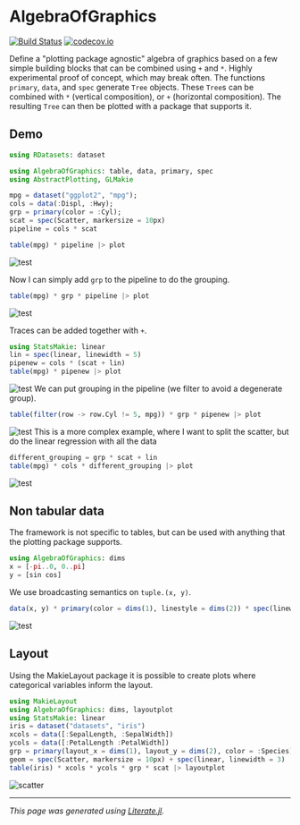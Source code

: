 # AlgebraOfGraphics

[![Build Status](https://travis-ci.org/piever/AlgebraOfGraphics.jl.svg?branch=master)](https://travis-ci.org/piever/AlgebraOfGraphics.jl)
[![codecov.io](http://codecov.io/github/piever/AlgebraOfGraphics.jl/coverage.svg?branch=master)](http://codecov.io/github/piever/AlgebraOfGraphics.jl?branch=master)

Define a "plotting package agnostic" algebra of graphics based on a few simple building blocks that can be combined using `+` and `*`. Highly experimental proof of concept, which may break often.
The functions `primary`, `data`, and `spec` generate `Tree` objects. These `Tree`s can be combined with `*` (vertical composition), or `+` (horizontal composition). The resulting `Tree` can then be plotted with a package that supports it.

## Demo

```julia
using RDatasets: dataset

using AlgebraOfGraphics: table, data, primary, spec
using AbstractPlotting, GLMakie

mpg = dataset("ggplot2", "mpg");
cols = data(:Displ, :Hwy);
grp = primary(color = :Cyl);
scat = spec(Scatter, markersize = 10px)
pipeline = cols * scat

table(mpg) * pipeline |> plot
```

![test](https://user-images.githubusercontent.com/6333339/76689571-0add6900-662f-11ea-9881-918ea426e571.png)

Now I can simply add `grp` to the pipeline to do the grouping.

```julia
table(mpg) * grp * pipeline |> plot
```

![test](https://user-images.githubusercontent.com/6333339/76689579-234d8380-662f-11ea-8626-3071283f96be.png)

Traces can be added together with `+`.

```julia
using StatsMakie: linear
lin = spec(linear, linewidth = 5)
pipenew = cols * (scat + lin)
table(mpg) * pipenew |> plot
```

![test](https://user-images.githubusercontent.com/6333339/77187183-fafcd380-6acb-11ea-89fa-a9e570f2b4dd.png)
We can put grouping in the pipeline (we filter to avoid a degenerate group).

```julia
table(filter(row -> row.Cyl != 5, mpg)) * grp * pipenew |> plot
```

![test](https://user-images.githubusercontent.com/6333339/77187043-c426bd80-6acb-11ea-8c4f-bac6a53652e3.png)
This is a more complex example, where I want to split the scatter,
but do the linear regression with all the data

```julia
different_grouping = grp * scat + lin
table(mpg) * cols * different_grouping |> plot
```

![test](https://user-images.githubusercontent.com/6333339/77187226-0bad4980-6acc-11ea-8676-cbb7ee08843c.png)

## Non tabular data

The framework is not specific to tables, but can be used with anything that the plotting package supports.

```julia
using AlgebraOfGraphics: dims
x = [-pi..0, 0..pi]
y = [sin cos]
```

We use broadcasting semantics on `tuple.(x, y)`.

```julia
data(x, y) * primary(color = dims(1), linestyle = dims(2)) * spec(linewidth = 10) |> plot
```

![test](https://user-images.githubusercontent.com/6333339/76711535-e05fde80-6708-11ea-8790-8b20a4a5cf7c.png)

## Layout

Using the MakieLayout package it is possible to create plots where categorical variables inform the layout.

```julia
using MakieLayout
using AlgebraOfGraphics: dims, layoutplot
using StatsMakie: linear
iris = dataset("datasets", "iris")
xcols = data([:SepalLength, :SepalWidth])
ycols = data([:PetalLength :PetalWidth])
grp = primary(layout_x = dims(1), layout_y = dims(2), color = :Species)
geom = spec(Scatter, markersize = 10px) + spec(linear, linewidth = 3)
table(iris) * xcols * ycols * grp * scat |> layoutplot
```

![scatter](https://user-images.githubusercontent.com/6333339/77554953-a03df000-6eae-11ea-85d1-47a813a4b296.png)

---

*This page was generated using [Literate.jl](https://github.com/fredrikekre/Literate.jl).*

